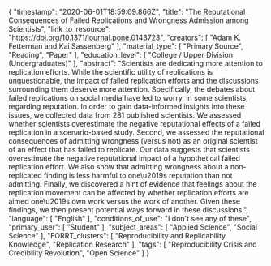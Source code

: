 {
    "timestamp": "2020-06-01T18:59:09.866Z",
    "title": "The Reputational Consequences of Failed Replications and Wrongness Admission among Scientists",
    "link_to_resource": "https://doi.org/10.1371/journal.pone.0143723",
    "creators": [
        "Adam K. Fetterman and Kai Sassenberg"
    ],
    "material_type": [
        "Primary Source",
        "Reading",
        "Paper"
    ],
    "education_level": [
        "College / Upper Division (Undergraduates)"
    ],
    "abstract": "Scientists are dedicating more attention to replication efforts. While the scientific utility of replications is unquestionable, the impact of failed replication efforts and the discussions surrounding them deserve more attention. Specifically, the debates about failed replications on social media have led to worry, in some scientists, regarding reputation. In order to gain data-informed insights into these issues, we collected data from 281 published scientists. We assessed whether scientists overestimate the negative reputational effects of a failed replication in a scenario-based study. Second, we assessed the reputational consequences of admitting wrongness (versus not) as an original scientist of an effect that has failed to replicate. Our data suggests that scientists overestimate the negative reputational impact of a hypothetical failed replication effort. We also show that admitting wrongness about a non-replicated finding is less harmful to one\u2019s reputation than not admitting. Finally, we discovered a hint of evidence that feelings about the replication movement can be affected by whether replication efforts are aimed one\u2019s own work versus the work of another. Given these findings, we then present potential ways forward in these discussions.",
    "language": [
        "English"
    ],
    "conditions_of_use": "I don't see any of these",
    "primary_user": [
        "Student"
    ],
    "subject_areas": [
        "Applied Science",
        "Social Science"
    ],
    "FORRT_clusters": [
        "Reproducibility and Replicability Knowledge",
        "Replication Research"
    ],
    "tags": [
        "Reproducibility Crisis and Credibility Revolution",
        "Open Science"
    ]
}